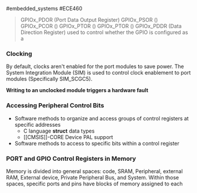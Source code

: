 #embedded_systems #ECE460 

>GPIOx_PDOR (Port Data Output Register)
>GPIOx_PSOR ()
>GPIOx_PCOR ()
>GPIOx_PTOR ()
>GPIOx_PTOR ()
>GPIOx_PDDR (Data Direction Register) used to control whether the GPIO is configured as a 

### Clocking
By default, clocks aren't enabled for the port modules to save power. The System Integration Module (SIM) is used to control clock enablement to port modules (Specifically SIM_SCGC5).

**Writing to an unclocked module triggers a hardware fault**

### Accessing Peripheral Control Bits
- Software methods to organize and access groups of control registers at specific addresses
	- C language **struct** data types
	- [[CMSIS]]-CORE Device PAL support
- Software methods to access to specific bits within a control register

### PORT and GPIO Control Registers in Memory
Memory is divided into general spaces: code, SRAM, Peripheral, external RAM, External device, Private Peripheral Bus, and System. Within those spaces, specific ports and pins have blocks of memory assigned to each